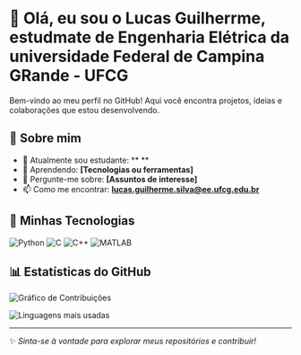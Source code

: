 # 👋 Olá, eu sou o Lucas Guilherrme, estudmate de Engenharia Elétrica da universidade Federal de Campina GRande - UFCG

Bem-vindo ao meu perfil no GitHub! 
Aqui você encontra projetos, ideias e colaborações que estou desenvolvendo.

## 🌟 Sobre mim
- 🔭 Atualmente sou estudante: ** **
- 🌱 Aprendendo: **[Tecnologias ou ferramentas]**
- 💬 Pergunte-me sobre: **[Assuntos de interesse]**
- 📫 Como me encontrar: **lucas.guilherme.silva@ee.ufcg.edu.br**

## 🚀 Minhas Tecnologias
![Python](https://img.shields.io/badge/Python-%233776AB.svg?style=flat&logo=python&logoColor=white)
![C](https://img.shields.io/badge/C-%2300599C.svg?style=flat&logo=c&logoColor=white)
![C++](https://img.shields.io/badge/C++-%2300599C.svg?style=flat&logo=c%2B%2B&logoColor=white)
![MATLAB](https://img.shields.io/badge/MATLAB-%230079D6.svg?style=flat&logo=mathworks&logoColor=white)

## 📊 Estatísticas do GitHub
![Gráfico de Contribuições](https://github-readme-streak-stats.herokuapp.com/?user=lucas-guilherrme&theme=transparent&card_width=500)

![Linguagens mais usadas](https://github-readme-stats.vercel.app/api/top-langs/?username=lucas-guilherrme&layout=compact&theme=radical&hide=html,css,javascript&langs_count=4&custom_title=Linguagens%20Principais%20%28Python,%20C,%20C++,%20MATLAB%29&theme=transparent&card_width=500)

---

✨ _Sinta-se à vontade para explorar meus repositórios e contribuir!_
